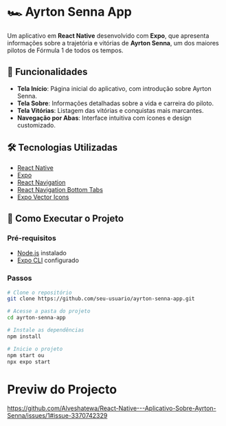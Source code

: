 # 🏎️ Ayrton Senna App

Um aplicativo em **React Native** desenvolvido com **Expo**, que apresenta informações sobre a trajetória e vitórias de **Ayrton Senna**, um dos maiores pilotos de Fórmula 1 de todos os tempos.  

## 📱 Funcionalidades

- **Tela Início**: Página inicial do aplicativo, com introdução sobre Ayrton Senna.  
- **Tela Sobre**: Informações detalhadas sobre a vida e carreira do piloto.  
- **Tela Vitórias**: Listagem das vitórias e conquistas mais marcantes.  
- **Navegação por Abas**: Interface intuitiva com ícones e design customizado.  

## 🛠️ Tecnologias Utilizadas

- [React Native](https://reactnative.dev/)  
- [Expo](https://expo.dev/)  
- [React Navigation](https://reactnavigation.org/)  
- [React Navigation Bottom Tabs](https://reactnavigation.org/docs/bottom-tab-navigator/)  
- [Expo Vector Icons](https://icons.expo.fyi/)  

## 🚀 Como Executar o Projeto

### Pré-requisitos
- [Node.js](https://nodejs.org/) instalado  
- [Expo CLI](https://docs.expo.dev/get-started/installation/) configurado  

### Passos
```bash
# Clone o repositório
git clone https://github.com/seu-usuario/ayrton-senna-app.git

# Acesse a pasta do projeto
cd ayrton-senna-app

# Instale as dependências
npm install

# Inicie o projeto
npm start ou
npx expo start
```

# Previw do Projecto
https://github.com/Alveshatewa/React-Native---Aplicativo-Sobre-Ayrton-Senna/issues/1#issue-3370742329

